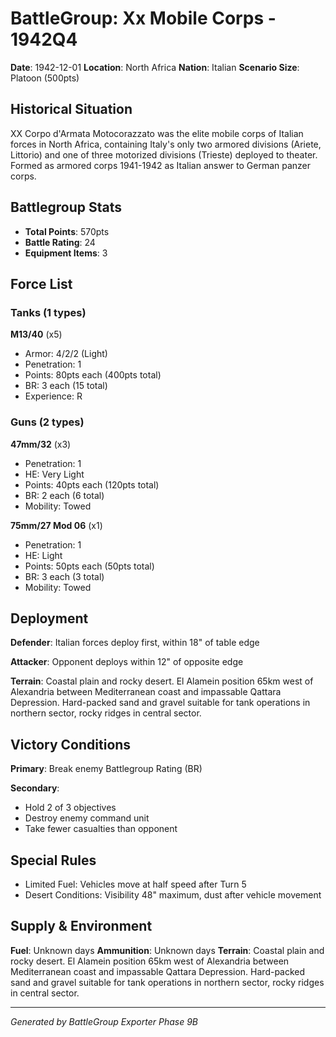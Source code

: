 # BattleGroup: Xx Mobile Corps - 1942Q4

**Date**: 1942-12-01
**Location**: North Africa
**Nation**: Italian
**Scenario Size**: Platoon (500pts)

## Historical Situation

XX Corpo d'Armata Motocorazzato was the elite mobile corps of Italian forces in North Africa, containing Italy's only two armored divisions (Ariete, Littorio) and one of three motorized divisions (Trieste) deployed to theater. Formed as armored corps 1941-1942 as Italian answer to German panzer corps.

## Battlegroup Stats

- **Total Points**: 570pts
- **Battle Rating**: 24
- **Equipment Items**: 3

## Force List

### Tanks (1 types)

**M13/40** (x5)
- Armor: 4/2/2 (Light)
- Penetration: 1
- Points: 80pts each (400pts total)
- BR: 3 each (15 total)
- Experience: R

### Guns (2 types)

**47mm/32** (x3)
- Penetration: 1
- HE: Very Light
- Points: 40pts each (120pts total)
- BR: 2 each (6 total)
- Mobility: Towed

**75mm/27 Mod 06** (x1)
- Penetration: 1
- HE: Light
- Points: 50pts each (50pts total)
- BR: 3 each (3 total)
- Mobility: Towed


## Deployment

**Defender**: Italian forces deploy first, within 18" of table edge

**Attacker**: Opponent deploys within 12" of opposite edge

**Terrain**: Coastal plain and rocky desert. El Alamein position 65km west of Alexandria between Mediterranean coast and impassable Qattara Depression. Hard-packed sand and gravel suitable for tank operations in northern sector, rocky ridges in central sector.

## Victory Conditions

**Primary**: Break enemy Battlegroup Rating (BR)

**Secondary**:
- Hold 2 of 3 objectives
- Destroy enemy command unit
- Take fewer casualties than opponent

## Special Rules

- Limited Fuel: Vehicles move at half speed after Turn 5
- Desert Conditions: Visibility 48" maximum, dust after vehicle movement

## Supply & Environment

**Fuel**: Unknown days
**Ammunition**: Unknown days
**Terrain**: Coastal plain and rocky desert. El Alamein position 65km west of Alexandria between Mediterranean coast and impassable Qattara Depression. Hard-packed sand and gravel suitable for tank operations in northern sector, rocky ridges in central sector.

---

*Generated by BattleGroup Exporter Phase 9B*
